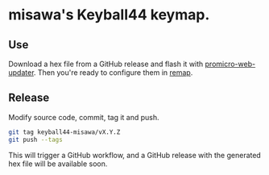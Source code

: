 # misawa's Keyball44 keymap.

## Use

Download a hex file from a GitHub release and flash it with [promicro-web-updater](https://sekigon-gonnoc.github.io/promicro-web-updater/index.html). Then you're ready to configure them in [remap](https://remap-keys.app/configure).

## Release

Modify source code, commit, tag it and push.
```sh
git tag keyball44-misawa/vX.Y.Z
git push --tags
```

This will trigger a GitHub workflow, and a GitHub release with the generated hex file will be available soon.

